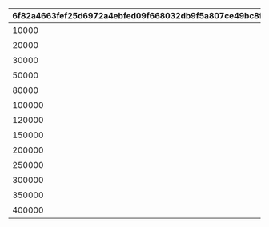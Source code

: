 |6f82a4663fef25d6972a4ebfed09f668032db9f5a807ce49bc8f40748dff8969|ac48fd1dffee17ccb1f15a6307647b0b334aded1b0b8a11a272a66785a5196a0|9ebb9b9b8b3742154d41912afd61d7da8d8fd42f323e290dbae8e4cbe87730d9|e82baa479c6da378518ed394c564279323233ffc2922b57bd97f352edd385f65|e2cb9320222d3e7789dde8884dfed43914354802be70c16828089c7ac9b4d87b|be5402cc9a2d1afeeb1276d7de4fccaf31baec8a591b2f29dc4fcb1a18dc9c10|07e09e05702c9c1dde8053627a276841d90840aedb4a3c4c70000c57058ad24d|458c9744019e7ea6f34a16b147e163721d4829582bfd3a4eb62fb11b9694ab5b|08e4383b503a10ea4c9243e697e2f772abd021c8f48d08f25825c87b574441c4|affd53e2e583f87e4ab968025c05d8183df3a276eb13fb0bd90d9f19c16e42fb|a61e996d78576b71ed24094236953bf6d9daddcb4d851701854b48a64dd075d4|ebcf3091176cc9160439346a11b0c818d58d0d88f5da6c80d46beae846f87bf9|8f82689cedf6a8a2a830fc937af55c95e9b0b0fd2d585fa8581800c9ff98d6a7|588d2696b4075f4d2decde12e2edf5c447f0857aec8cb21da0e0ae43d31a9145|1fa505e14c22b38a8e71f2dcf6f3fae88976f3be31fc0dcb08b6630147f033cc|5495bcfba8a39bb27a728a6dfc25e27796fc30f82dcfb0d22809a5d89a7f3082|e68e0778ff1f9b733916608629084b2373e923491986d18521755514a0f5dadb|cf404f9ae01f8a7c0bfee62cc0aae12010eb74de26d85eabdf7d26132166e48e|
| --- | --- | --- | --- | --- | --- | --- | --- | --- | --- | --- | --- | --- | --- | --- | --- | --- | --- |
|10000|累計スコアを10000pt 獲得しよう|0|0|94002|0|0|0|0|1|0|0|0|0|12|100000|0|0|
|20000|累計スコアを20000pt 獲得しよう|0|0|91002|0|0|0|0|2|0|0|0|0|8|50|0|0|
|30000|累計スコアを30000pt 獲得しよう|0|0|94002|0|0|0|0|3|0|0|0|0|12|100000|0|0|
|50000|累計スコアを50000pt 獲得しよう|0|0|91002|0|0|0|0|4|0|0|0|0|8|50|0|0|
|80000|累計スコアを80000pt 獲得しよう|0|0|94002|0|0|0|0|5|0|0|0|0|12|100000|0|0|
|100000|累計スコアを100000pt 獲得しよう|0|0|94002|0|0|0|0|6|0|0|0|0|12|100000|0|0|
|120000|累計スコアを120000pt 獲得しよう|0|0|91002|0|0|0|0|7|0|0|0|0|8|100|0|0|
|150000|累計スコアを150000pt 獲得しよう|0|0|94002|0|0|0|0|8|0|0|0|0|12|200000|0|0|
|200000|累計スコアを200000pt 獲得しよう|0|0|94002|0|0|0|0|9|0|0|0|0|12|200000|0|0|
|250000|累計スコアを250000pt 獲得しよう|0|0|91002|0|0|0|0|10|0|0|0|0|8|100|0|0|
|300000|累計スコアを300000pt 獲得しよう|0|0|94002|0|0|0|0|11|0|0|0|0|12|200000|0|0|
|350000|累計スコアを350000pt 獲得しよう|0|0|94002|0|0|0|0|12|0|0|0|0|12|200000|0|0|
|400000|累計スコアを400000pt 獲得しよう|0|0|91002|0|0|0|0|13|0|0|0|0|8|100|0|0|